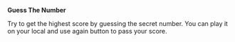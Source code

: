 **Guess The Number**



Try to get the highest score by guessing the secret number.
You can play it on your local and use again button to pass your score.
